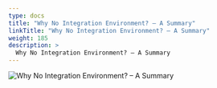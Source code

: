 ```yaml
---
type: docs
title: "Why No Integration Environment? – A Summary"
linkTitle: "Why No Integration Environment? – A Summary"
weight: 185
description: >
  Why No Integration Environment? – A Summary
---
```


![Why No Integration Environment? – A Summary](/images/bootcamp-slides/microservices-bootcamp/Slide185.PNG)
